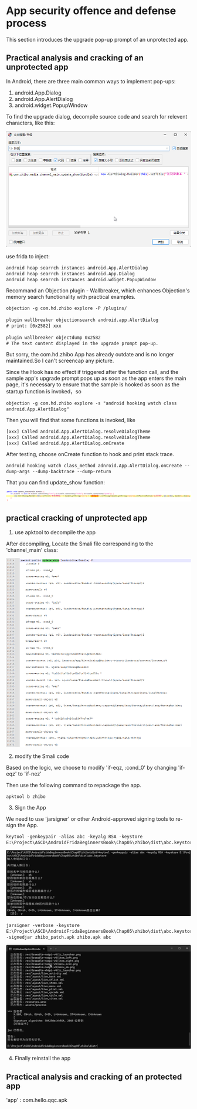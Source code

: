 # App security offence and defense process

This section introduces the upgrade pop-up prompt of an unprotected app.

## Practical analysis and cracking of an unprotected app

In Android, there are three main comman ways to implement pop-ups:

1. android.App.Dialog
2. android.App.AlertDialog
3. android.widget.PopupWindow

To find the upgrade dialog, decompile source code and search for relevent characters, like this:

![test picture](../Sceenshots/image1.png)

use frida to inject:

```frida
android heap searrch instances android.App.AlertDialog
android heap searrch instances android.App.Dialog
android heap searrch instances android.wdiget.PopupWindow
```

Recommand an Objection plugin - Wallbreaker, which enhances Objection's 
memory search functionality  with practical examples.

```frida
objection -g com.hd.zhibo explore -P /plugins/

plugin wallbreaker objectionsearch android.app.AlertDialog
# print: [0x2582] xxx

plugin wallbreaker objectdump 0x2582
# The text content displayed in the upgrade prompt pop-up.
```

But sorry, the com.hd.zhibo App has already outdate and is no longer maintained.So I can't screencap any picture.

Since the Hook has no effect if triggered after the function call, and the sample app's 
upgrade prompt pops up as soon as the app enters the main page, it's necessary to ensure
that the sample is hooked as soon as the startup function is invoked，so

```frida
objection -g com.hd.zhibo explore -s "android hooking watch class android.App.AlertDialog"
```

Then you will find that some functions is invoked, like

```frida
[xxx] Called android.App.AlertDialog.resolveDialogTheme
[xxx] Called android.App.AlertDialog.resolveDialogTheme
[xxx] Called android.App.AlertDialog.onCreate
```

After testing, choose onCreate function to hook and print stack trace.

```frida
android hooking watch class_method adnroid.App.AlertDialog.onCreate --dump-args --dump-backtrace --dump-return
```

That you can find update_show function:

![test picture](../Sceenshots/image2.png)

## practical cracking of unprotected app

1. use apktool to decompile the app

After decompiling, Locate the Smali file corresponding to the 'channel_main' class:

![image3.png](../Sceenshots/image3.png)

2. modify the Smali code

Based on the logic, we choose to modify 'if-eqz, :cond_0' by changing 'if-eqz' to 'if-nez'

Then use the following command to repackage the app.

```shell
apktool b zhibo
```

3. Sign the App

We need to use 'jarsigner' or other Android-approved signing tools to re-sign the App.

```shell
keytool -genkeypair -alias abc -keyalg RSA -keystore E:\Project\ASCD\AndroidFridaBeginnersBook\Chap05\zhibo\dist\abc.keystore
```

![image4.png](../Sceenshots/image4.png)



```shell
jarsigner -verbose -keystore E:\Project\ASCD\AndroidFridaBeginnersBook\Chap05\zhibo\dist\abc.keystore -signedjar zhibo_patch.apk zhibo.apk abc
```

![image5.png](../Sceenshots/image5.png)


4. Finally reinstall the app

## Practical analysis and cracking of an protected app

'app' : com.hello.qqc.apk








